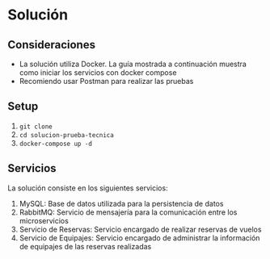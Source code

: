 # Solución

## Consideraciones

- La solución utiliza Docker. La guía mostrada a continuación muestra como iniciar los servicios con docker compose
- Recomiendo usar Postman para realizar las pruebas

## Setup

1. `git clone `
2. `cd solucion-prueba-tecnica`
3. `docker-compose up -d`

## Servicios

La solución consiste en los siguientes servicios:

1. MySQL: Base de datos utilizada para la persistencia de datos
2. RabbitMQ: Servicio de mensajería para la comunicación entre los microservicios
3. Servicio de Reservas: Servicio encargado de realizar reservas de vuelos
4. Servicio de Equipajes: Servicio encargado de administrar la información de equipajes de las reservas realizadas
